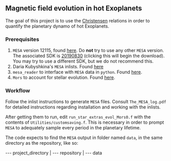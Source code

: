 ## Magnetic field evolution in hot Exoplanets

The goal of this project is to use the [Christensen](https://ui.adsabs.harvard.edu/abs/2009Natur.457..167C/abstract) relations in order to quantify the planetary dynamo of hot Exoplanets. 
### Prerequisites
1. `MESA` version 12115, found [here](https://sourceforge.net/projects/mesa/files/releases/mesa-r12115.zip/download). Do **not** try to use any other `MESA` version. The associated SDK is [20190830](user.astro.wisc.edu/~townsend/resource/download/mesasdk/old/mesasdk-x86_64-linux-20190830.tar.gz) (clicking this will begin the download). You may try to use a different SDK, but we do not recommend this.
2. Daria Kubyshkina's `MESA` inlists. Found [here](https://zenodo.org/records/4022393)
3. `mesa_reader` to interface with `MESA` data in `python`. Found [here](https://github.com/wmwolf/py_mesa_reader). 
4. `Mors` to account for stellar evolution. Found [here](https://github.com/ColinPhilipJohnstone/Mors).

### Workflow
Follow the inlist instructions to generate `MESA` files.  Consult `The_MESA_log.pdf` for detailed instructions regarding installation and working with the inlists.

After getting them to run, edit `run_star_extras_evol_Mors0.f` with the contents of `Utilities/customsaving.f`. This is necessary in order to prompt `MESA` to adequately sample every period in the planetary lifetime.

The code expects to find the `MESA` output in folder named `data`, in the same directory as the repository, like so:

--- project_directory
 | --- repository
 | --- data
